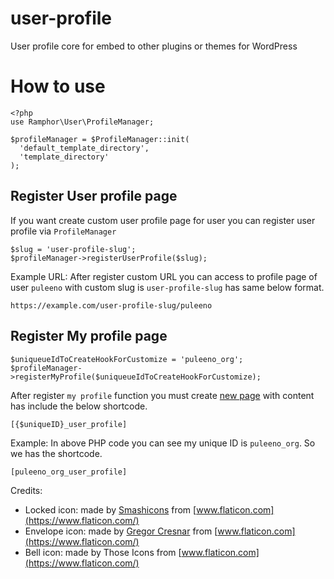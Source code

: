 # user-profile
User profile core for embed to other plugins or themes for WordPress


# How to use

```
<?php
use Ramphor\User\ProfileManager;

$profileManager = $ProfileManager::init(
  'default_template_directory',
  'template_directory'
);
```

## Register User profile page

If you want create custom user profile page for user you can register user profile via `ProfileManager`

```
$slug = 'user-profile-slug';
$profileManager->registerUserProfile($slug);
````

Example URL:
After register custom URL you can access to profile page of user `puleeno` with custom slug is `user-profile-slug` has same below format.

```
https://example.com/user-profile-slug/puleeno
```


## Register My profile page
```
$uniqueueIdToCreateHookForCustomize = 'puleeno_org';
$profileManager->registerMyProfile($uniqueueIdToCreateHookForCustomize);
```
After register `my profile` function you must create [new page](https://wordpress.org/support/article/pages/) with content has include the below shortcode.

```
[{$uniqueID}_user_profile]
```

Example:
In above PHP code you can see my unique ID is `puleeno_org`. So we has the shortcode.

```
[puleeno_org_user_profile]
```


Credits:

- Locked icon: made by [Smashicons](https://www.flaticon.com/authors/smashicons) from [www.flaticon.com](https://www.flaticon.com/)
- Envelope icon: made by [Gregor Cresnar](https://www.flaticon.com/authors/gregor-cresnar) from [www.flaticon.com](https://www.flaticon.com/)
- Bell icon: made by Those Icons from [www.flaticon.com](https://www.flaticon.com/)
